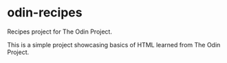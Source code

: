 # odin-recipes
Recipes project for The Odin Project.

This is a simple project showcasing basics of HTML learned from The Odin Project. 